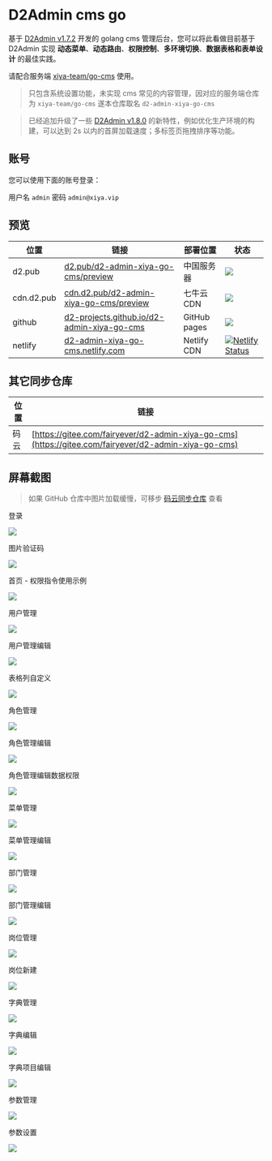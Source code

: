 # D2Admin cms go

基于 [D2Admin v1.7.2](https://github.com/d2-projects/d2-admin) 开发的 golang cms 管理后台，您可以将此看做目前基于 D2Admin 实现 **动态菜单**、**动态路由**、**权限控制**、**多环境切换**、**数据表格和表单设计** 的最佳实践。

请配合服务端 [xiya-team/go-cms](https://github.com/xiya-team/go-cms) 使用。

> 只包含系统设置功能，未实现 cms 常见的内容管理，因对应的服务端仓库为 `xiya-team/go-cms` 遂本仓库取名 `d2-admin-xiya-go-cms`

> 已经追加升级了一些 [D2Admin v1.8.0](https://github.com/d2-projects/d2-admin/releases/tag/1.8.0) 的新特性，例如优化生产环境的构建，可以达到 2s 以内的首屏加载速度；多标签页拖拽排序等功能。

## 账号

您可以使用下面的账号登录：

用户名 `admin` 密码 `admin@xiya.vip`

## 预览

| 位置 | 链接 | 部署位置 | 状态 |
| --- | --- | --- | --- |
| d2.pub | [d2.pub/d2-admin-xiya-go-cms/preview](https://d2.pub/d2-admin-xiya-go-cms/preview) | 中国服务器 | [![](https://github.com/d2-projects/d2-admin-xiya-go-cms/workflows/Deploy%20https%3A%2F%2Fd2.pub/badge.svg)](https://github.com/d2-projects/d2-admin-xiya-go-cms/actions?query=workflow%3A%22Deploy+https%3A%2F%2Fd2.pub%22) |
| cdn.d2.pub | [cdn.d2.pub/d2-admin-xiya-go-cms/preview](https://cdn.d2.pub/d2-admin-xiya-go-cms/preview) | 七牛云 CDN | [![](https://github.com/d2-projects/d2-admin-xiya-go-cms/workflows/Deploy%20https%3A%2F%2Fcdn.d2.pub/badge.svg)](https://github.com/d2-projects/d2-admin-xiya-go-cms/actions?query=workflow%3A%22Deploy+https%3A%2F%2Fcdn.d2.pub%22) |
| github | [d2-projects.github.io/d2-admin-xiya-go-cms](https://d2-projects.github.io/d2-admin-xiya-go-cms) | GitHub pages | [![](https://github.com/d2-projects/d2-admin-xiya-go-cms/workflows/Deploy%20Github/badge.svg)](https://github.com/d2-projects/d2-admin-xiya-go-cms/actions?query=workflow%3A%22Deploy+Github%22) |
| netlify | [d2-admin-xiya-go-cms.netlify.com](https://d2-admin-xiya-go-cms.netlify.com) | Netlify CDN | [![Netlify Status](https://api.netlify.com/api/v1/badges/8fea8718-2196-45de-bbb8-436c3f4da408/deploy-status)](https://app.netlify.com/sites/d2-admin-xiya-go-cms/deploys) |

## 其它同步仓库

| 位置 | 链接 |
| --- | --- |
| 码云 | [https://gitee.com/fairyever/d2-admin-xiya-go-cms](https://gitee.com/fairyever/d2-admin-xiya-go-cms) |

## 屏幕截图

> 如果 GitHub 仓库中图片加载缓慢，可移步 [码云同步仓库](https://gitee.com/fairyever/d2-admin-xiya-go-cms) 查看

登录

![](https://cdn.d2.pub/files/image-hosting/20200213103203.png)

图片验证码

![](https://cdn.d2.pub/files/image-hosting/20200213103225.png)

首页 - 权限指令使用示例

![](https://cdn.d2.pub/files/image-hosting/20200213103241.png)

用户管理

![](https://cdn.d2.pub/files/image-hosting/20200213103304.png)

用户管理编辑

![](https://cdn.d2.pub/files/image-hosting/20200213103315.png)

表格列自定义

![](https://cdn.d2.pub/files/image-hosting/20200213103325.png)

角色管理

![](https://cdn.d2.pub/files/image-hosting/20200213103338.png)

角色管理编辑

![](https://cdn.d2.pub/files/image-hosting/20200213103346.png)

角色管理编辑数据权限

![](https://cdn.d2.pub/files/image-hosting/20200213103436.png)

菜单管理

![](https://cdn.d2.pub/files/image-hosting/20200213103509.png)

菜单管理编辑

![](https://cdn.d2.pub/files/image-hosting/20200213103525.png)

部门管理

![](https://cdn.d2.pub/files/image-hosting/20200213103542.png)

部门管理编辑

![](https://cdn.d2.pub/files/image-hosting/20200213103556.png)

岗位管理

![](https://cdn.d2.pub/files/image-hosting/20200213103607.png)

岗位新建

![](https://cdn.d2.pub/files/image-hosting/20200213103616.png)

字典管理

![](https://cdn.d2.pub/files/image-hosting/20200213103626.png)

字典编辑

![](https://cdn.d2.pub/files/image-hosting/20200213103635.png)

字典项目编辑

![](https://cdn.d2.pub/files/image-hosting/20200213103710.png)

参数管理

![](https://cdn.d2.pub/files/image-hosting/20200213103723.png)

参数设置

![](https://cdn.d2.pub/files/image-hosting/20200213103732.png)
